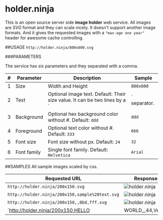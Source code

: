 # holder.ninja
This is an open source server side __image holder__ web service. All images are _SVG_ format and they can scale nicely. It doesn't support another image formats. And it gives the requested images with a `"max-age one year"` header for awesome cache controlling.

##USAGE
`http://holder.ninja/800x600.svg`

###PARAMETERS

The service has six parameters and they separated with a comma.


| # |	Parameter |	Description |	Sample |
----|-----------|-------------|--------|
| 1 |	Size |	Width and Height |	`800x600` |
| 2 |	Text |	Optional image text. Default: Their size value. It can be two lines by a `|` separator.	 | `HELLO|WORLD`
| 3 |	Background |	Optional hex background color without #. Default: `ddd`	| `ddd` |
| 4 |	Foreground |	Optional text color without #. Default: `333` |	`666` |
| 5 |	Font size |	Font size without px. Default: `24` |	`32` |
| 6 |	Font family |	Single font family. Default: `Helvetica` |	`Arial` |


##SAMPLES
All sample images scaled by css.


| Requested URL | Response Image |
----------------|-----------------
| `http://holder.ninja/200x150.svg` | ![holder.ninja](http://holder.ninja/200x150.svg) |
| `http://holder.ninja/200x150,sample%20text.svg`  | ![holder.ninja](http://holder.ninja/200x150,sample%20text.svg) |
| `http://holder.ninja/200x150,,8bd,fff.svg`  |![holder.ninja](http://holder.ninja/200x150,,8bd,fff.svg) |
| `http://holder.ninja/200x150,HELLO|WORLD,,,44,Verdana.svg` |  ![holder.ninja](http://holder.ninja/200x150,HELLO\|WORLD,,,44,Verdana.svg) |

